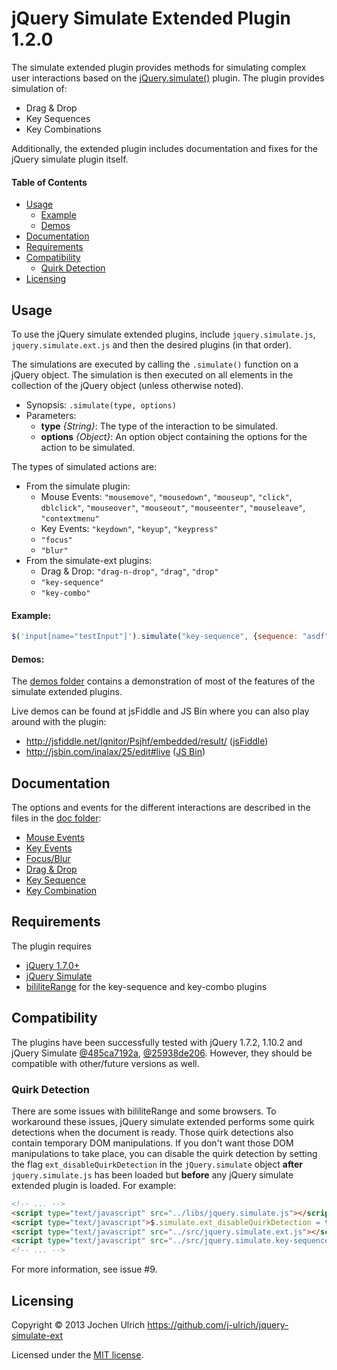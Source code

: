 jQuery Simulate Extended Plugin 1.2.0
=====================================

The simulate extended plugin provides methods for simulating complex user interactions based on the
[jQuery.simulate()](https://github.com/jquery/jquery-simulate) plugin.
The plugin provides simulation of:

* Drag & Drop
* Key Sequences
* Key Combinations

Additionally, the extended plugin includes documentation and fixes for the jQuery simulate plugin itself.

#### Table of Contents ####
- [Usage](#usage)
	- [Example](#example)
	- [Demos](#demos)
- [Documentation](#documentation)
- [Requirements](#requirements)
- [Compatibility](#compatibility)
	- [Quirk Detection](#quirk-detection)
- [Licensing](#licensing)


Usage
-----
To use the jQuery simulate extended plugins, include `jquery.simulate.js`, `jquery.simulate.ext.js`
and then the desired plugins (in that order).

The simulations are executed by calling the `.simulate()` function on a jQuery object. The simulation
is then executed on all elements in the collection of the jQuery object (unless otherwise noted).

- Synopsis: `.simulate(type, options)`
- Parameters:
	* __type__ _{String}_: The type of the interaction to be simulated.
	* __options__ _{Object}_: An option object containing the options for the action to be simulated.

The types of simulated actions are:

- From the simulate plugin:
	- Mouse Events: `"mousemove"`, `"mousedown"`, `"mouseup"`, `"click"`, `dblclick"`,
		`"mouseover"`, `"mouseout"`, `"mouseenter"`, `"mouseleave"`, `"contextmenu"`
	- Key Events: `"keydown"`, `"keyup"`, `"keypress"`
	- `"focus"`
	- `"blur"`
- From the simulate-ext plugins:
	- Drag & Drop: `"drag-n-drop"`, `"drag"`, `"drop"`
	- `"key-sequence"`
	- `"key-combo"`

#### Example: ####
```javascript
$('input[name="testInput"]').simulate("key-sequence", {sequence: "asdf"});
```

#### Demos: ####
The [demos folder](https://github.com/j-ulrich/jquery-simulate-ext/tree/master/demo) contains a
demonstration of most of the features of the simulate extended plugins.

Live demos can be found at jsFiddle and JS Bin where you can also play around with the plugin:

- http://jsfiddle.net/Ignitor/Psjhf/embedded/result/ ([jsFiddle](http://jsfiddle.net/Ignitor/Psjhf/))
- http://jsbin.com/inalax/25/edit#live ([JS Bin](http://jsbin.com/inalax/25/edit))


Documentation
-------------
The options and events for the different interactions are described in the files in the [doc folder](https://github.com/j-ulrich/jquery-simulate-ext/tree/master/doc):
* [Mouse Events](https://github.com/j-ulrich/jquery-simulate-ext/tree/master/doc/simulate.md)
* [Key Events](https://github.com/j-ulrich/jquery-simulate-ext/tree/master/doc/simulate.md)
* [Focus/Blur](https://github.com/j-ulrich/jquery-simulate-ext/tree/master/doc/simulate.md)
* [Drag & Drop](https://github.com/j-ulrich/jquery-simulate-ext/tree/master/doc/drag-n-drop.md)
* [Key Sequence](https://github.com/j-ulrich/jquery-simulate-ext/tree/master/doc/key-sequence.md)
* [Key Combination](https://github.com/j-ulrich/jquery-simulate-ext/tree/master/doc/key-combo.md)

Requirements
------------
The plugin requires
* [jQuery 1.7.0+](http://jquery.com)
* [jQuery Simulate](https://github.com/jquery/jquery-ui/blob/master/tests/jquery.simulate.js)
* [bililiteRange](http://bililite.com/blog/2011/01/17/cross-browser-text-ranges-and-selections) for
	the key-sequence and key-combo plugins

Compatibility
------------
The plugins have been successfully tested with jQuery 1.7.2, 1.10.2 and jQuery Simulate [@485ca7192a](https://github.com/jquery/jquery-ui/blob/485ca7192ac57d018b8ce4f03e7dec6e694a53b7/tests/jquery.simulate.js),
[@25938de206](https://github.com/jquery/jquery-simulate/blob/25938de20622a6c127a7082bd751f6d2f88eabd4/jquery.simulate.js).
However, they should be compatible with other/future versions as well.

### Quirk Detection ###
There are some issues with bililiteRange and some browsers. To workaround these issues, jQuery simulate extended
performs some quirk detections when the document is ready. Those quirk detections also contain temporary DOM manipulations.
If you don't want those DOM manipulations to take place, you can disable the quirk detection by setting the flag
`ext_disableQuirkDetection` in the `jQuery.simulate` object **after** `jquery.simulate.js` has been loaded but **before**
any jQuery simulate extended plugin is loaded. For example:
```html
<!-- ... -->
<script type="text/javascript" src="../libs/jquery.simulate.js"></script>
<script type="text/javascript">$.simulate.ext_disableQuirkDetection = true;</script>
<script type="text/javascript" src="../src/jquery.simulate.ext.js"></script>
<script type="text/javascript" src="../src/jquery.simulate.key-sequence.js"></script>
<!-- ... -->
```
For more information, see issue #9.

Licensing
---------
Copyright &copy; 2013 Jochen Ulrich
https://github.com/j-ulrich/jquery-simulate-ext

Licensed under the [MIT license](http://opensource.org/licenses/MIT).
